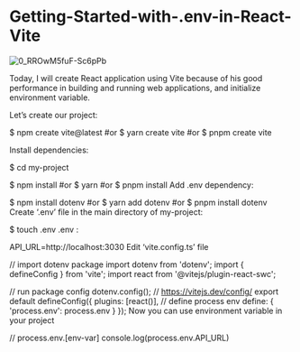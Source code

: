 # Getting-Started-with-.env-in-React-Vite

![0_RROwM5fuF-Sc6pPb](https://github.com/BeWithSohail/Getting-Started-with-.env-in-React-Vite/assets/26677709/0aa11b82-1294-4752-ab83-4e545cd3343e)

Today, I will create React application using Vite because of his good performance in building and running web applications, and initialize environment variable.

Let’s create our project:

$ npm create vite@latest
#or
$ yarn create vite 
#or
$ pnpm create vite

Install dependencies:

$ cd my-project

$ npm install
#or
$ yarn
#or
$ pnpm install
Add .env dependency:

$ npm install dotenv
#or
$ yarn add dotenv
#or
$ pnpm install dotenv
Create ‘.env’ file in the main directory of my-project:

$ touch .env
.env :

API_URL=http://localhost:3030
Edit ‘vite.config.ts’ file

// import dotenv package
import dotenv from 'dotenv';
import { defineConfig } from 'vite';
import react from '@vitejs/plugin-react-swc';

// run package config
dotenv.config();
// https://vitejs.dev/config/
export default defineConfig({
  plugins: [react()],
// define process env
  define: {
    'process.env': process.env
  }
});
Now you can use environment variable in your project

// process.env.[env-var]
console.log(process.env.API_URL)
